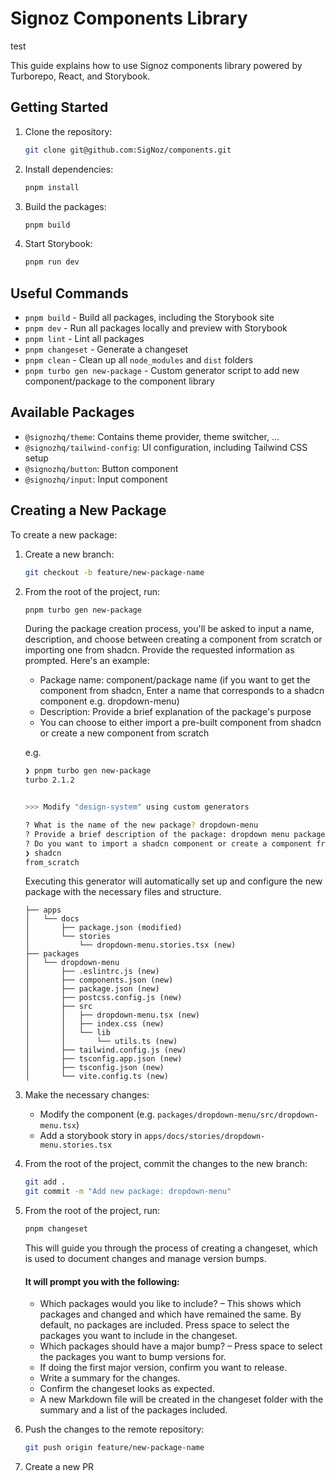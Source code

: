 # Signoz Components Library

test

This guide explains how to use Signoz components library powered by Turborepo, React, and Storybook.

## Getting Started

1. Clone the repository:

   ```sh
   git clone git@github.com:SigNoz/components.git
   ```

2. Install dependencies:

   ```sh
   pnpm install
   ```

3. Build the packages:

   ```sh
   pnpm build
   ```

4. Start Storybook:
   ```sh
   pnpm run dev
   ```

## Useful Commands

- `pnpm build` - Build all packages, including the Storybook site
- `pnpm dev` - Run all packages locally and preview with Storybook
- `pnpm lint` - Lint all packages
- `pnpm changeset` - Generate a changeset
- `pnpm clean` - Clean up all `node_modules` and `dist` folders
- `pnpm turbo gen new-package` - Custom generator script to add new component/package to the component library

## Available Packages

- `@signozhq/theme`: Contains theme provider, theme switcher, ...
- `@signozhq/tailwind-config`: UI configuration, including Tailwind CSS setup
- `@signozhq/button`: Button component
- `@signozhq/input`: Input component

## Creating a New Package

To create a new package:

1. Create a new branch:

   ```sh
   git checkout -b feature/new-package-name
   ```

2. From the root of the project, run:

   ```sh
   pnpm turbo gen new-package
   ```

   During the package creation process, you'll be asked to input a name, description, and choose between creating a component from scratch or importing one from shadcn. Provide the requested information as prompted. Here's an example:

   - Package name: component/package name (if you want to get the component from shadcn, Enter a name that corresponds to a shadcn component e.g. dropdown-menu)
   - Description: Provide a brief explanation of the package's purpose
   - You can choose to either import a pre-built component from shadcn or create a new component from scratch

   e.g.

   ```sh
   ❯ pnpm turbo gen new-package
   turbo 2.1.2


   >>> Modify "design-system" using custom generators

   ? What is the name of the new package? dropdown-menu
   ? Provide a brief description of the package: dropdown menu package
   ? Do you want to import a shadcn component or create a component from scratch? (Use arrow keys)
   ❯ shadcn
   from_scratch
   ```

   Executing this generator will automatically set up and configure the new package with the necessary files and structure.

   ```
   ├── apps
   │   └── docs
   │       ├── package.json (modified)
   │       └── stories
   │           └── dropdown-menu.stories.tsx (new)
   ├── packages
   │   └── dropdown-menu
   │       ├── .eslintrc.js (new)
   │       ├── components.json (new)
   │       ├── package.json (new)
   │       ├── postcss.config.js (new)
   │       ├── src
   │       │   ├── dropdown-menu.tsx (new)
   │       │   ├── index.css (new)
   │       │   └── lib
   │       │       └── utils.ts (new)
   │       ├── tailwind.config.js (new)
   │       ├── tsconfig.app.json (new)
   │       ├── tsconfig.json (new)
   │       └── vite.config.ts (new)
   ```

3. Make the necessary changes:

   - Modify the component (e.g. `packages/dropdown-menu/src/dropdown-menu.tsx`)
   - Add a storybook story in `apps/docs/stories/dropdown-menu.stories.tsx`

4. From the root of the project, commit the changes to the new branch:

   ```sh
   git add .
   git commit -m "Add new package: dropdown-menu"
   ```

5. From the root of the project, run:

   ```sh
   pnpm changeset
   ```

   This will guide you through the process of creating a changeset, which is used to document changes and manage version bumps.

   #### It will prompt you with the following:

   - Which packages would you like to include? – This shows which packages and changed and which have remained the same. By default, no packages are included. Press space to select the packages you want to include in the changeset.
   - Which packages should have a major bump? – Press space to select the packages you want to bump versions for.
   - If doing the first major version, confirm you want to release.
   - Write a summary for the changes.
   - Confirm the changeset looks as expected.
   - A new Markdown file will be created in the changeset folder with the summary and a list of the packages included.

6. Push the changes to the remote repository:

   ```sh
   git push origin feature/new-package-name
   ```

7. Create a new PR
